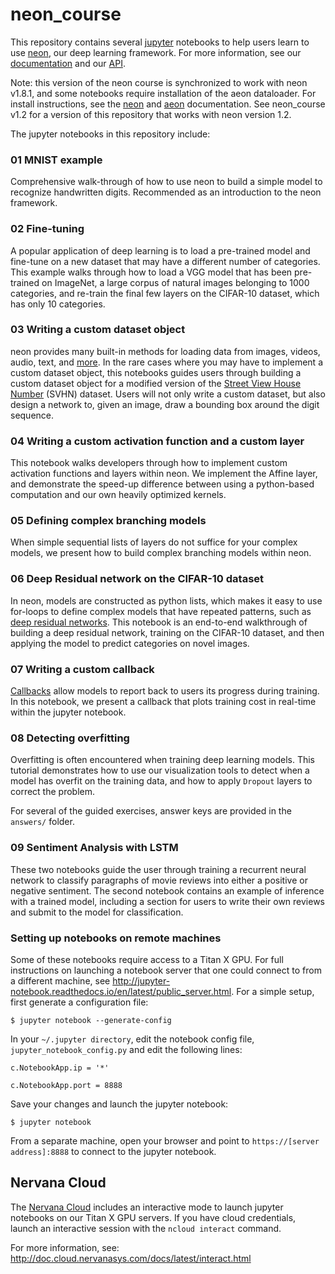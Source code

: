 # neon_course

This repository contains several [jupyter](http://jupyter.org/) notebooks to help users learn to use [neon](https://github.com/NervanaSystems/neon), our deep learning framework. For more information, see our [documentation](http://neon.nervanasys.com/docs/latest/index.html) and our [API](http://neon.nervanasys.com/docs/latest/api.html).

Note: this version of the neon course is synchronized to work with neon v1.8.1, and some notebooks require installation of the aeon dataloader. For install instructions, see the [neon](http://neon.nervanasys.com)  and [aeon](http://aeon.nervanasys.com) documentation. See neon_course v1.2 for a version of this repository that works with neon version 1.2.

The jupyter notebooks in this repository include:

### 01 MNIST example

Comprehensive walk-through of how to use neon to build a simple model to recognize handwritten digits. Recommended as an introduction to the neon framework.

### 02 Fine-tuning

A popular application of deep learning is to load a pre-trained model and fine-tune on a new dataset that may have a different number of categories. This example walks through how to load a VGG model that has been pre-trained on ImageNet, a large corpus of natural images belonging to 1000 categories, and re-train the final few layers on the CIFAR-10 dataset, which has only 10 categories.

### 03 Writing a custom dataset object

neon provides many built-in methods for loading data from images, videos, audio, text, and [more](http://neon.nervanasys.com/docs/latest/loading_data.html). In the rare cases where you may have to implement a custom dataset object, this notebooks guides users through building a custom dataset object for a modified version of the [Street View House Number](http://ufldl.stanford.edu/housenumbers/) (SVHN) dataset. Users will not only write a custom dataset, but also design a network to, given an image, draw a bounding box around the digit sequence.

### 04 Writing a custom activation function and a custom layer

This notebook walks developers through how to implement custom activation functions and layers within neon. We implement the Affine layer, and demonstrate the speed-up difference between using a python-based computation and our own heavily optimized kernels.

### 05 Defining complex branching models

When simple sequential lists of layers do not suffice for your complex models, we present how to build complex branching models within neon.

### 06 Deep Residual network on the CIFAR-10 dataset

In neon, models are constructed as python lists, which makes it easy to use for-loops to define complex models that have repeated patterns, such as [deep residual networks](https://arxiv.org/abs/1512.03385). This notebook is an end-to-end walkthrough of building a deep residual network, training on the CIFAR-10 dataset, and then applying the model to predict categories on novel images.

### 07 Writing a custom callback

[Callbacks](http://neon.nervanasys.com/docs/latest/callbacks.html) allow models to report back to users its progress during training. In this notebook, we present a callback that plots training cost in real-time within the jupyter notebook.

### 08 Detecting overfitting

Overfitting is often encountered when training deep learning models. This tutorial demonstrates how to use our visualization tools to detect when a model has overfit on the training data, and how to apply `Dropout` layers to correct the problem.

For several of the guided exercises, answer keys are provided in the `answers/` folder.

### 09 Sentiment Analysis with LSTM

These two notebooks guide the user through training a recurrent neural network to classify paragraphs of movie reviews into either a positive or negative sentiment. The second notebook contains an example of inference with a trained model, including a section for users to write their own reviews and submit to the model for classification. 

### Setting up notebooks on remote machines

Some of these notebooks require access to a Titan X GPU. For full instructions on launching a notebook server that one could connect to from a different machine, see http://jupyter-notebook.readthedocs.io/en/latest/public_server.html. For a simple setup, first generate a configuration file:

```
$ jupyter notebook --generate-config
```

In your `~/.jupyter directory`, edit the notebook config file, `jupyter_notebook_config.py` and edit the following lines:

```
c.NotebookApp.ip = '*'

c.NotebookApp.port = 8888
```

Save your changes and launch the jupyter notebook:

```
$ jupyter notebook
```

From a separate machine, open your browser and point to `https://[server address]:8888` to connect to the jupyter notebook.

## Nervana Cloud

The [Nervana Cloud](https://www.cloud.nervanasys.com/login) includes an interactive mode to launch jupyter notebooks on our Titan X GPU servers. If you have cloud credentials, launch an interactive session with the `ncloud interact` command.

For more information, see: http://doc.cloud.nervanasys.com/docs/latest/interact.html


